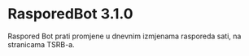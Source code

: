 # RasporedBot 3.1.0

Raspored Bot prati promjene u dnevnim izmjenama rasporeda sati, na stranicama TSRB-a.